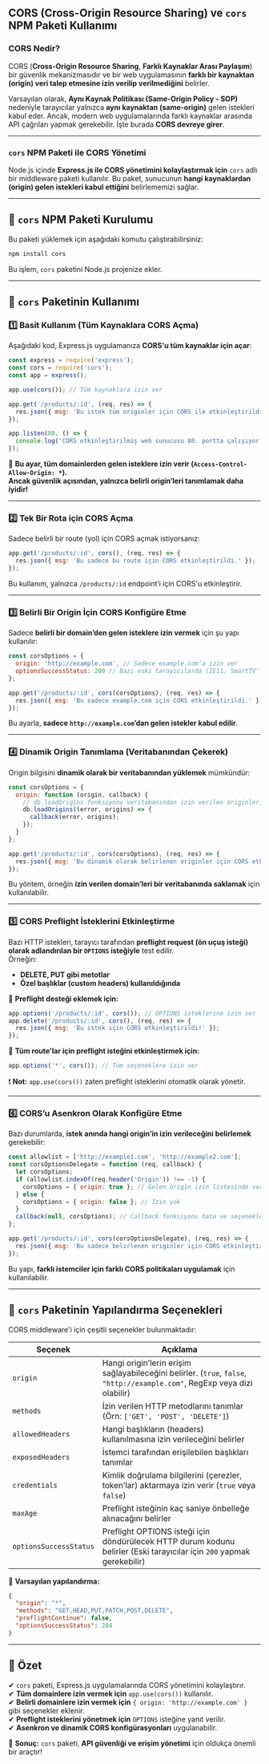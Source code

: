 ## **CORS (Cross-Origin Resource Sharing) ve `cors` NPM Paketi Kullanımı**

### **CORS Nedir?**
CORS (**Cross-Origin Resource Sharing**, **Farklı Kaynaklar Arası Paylaşım**) bir güvenlik mekanizmasıdır ve bir web uygulamasının **farklı bir kaynaktan (origin) veri talep etmesine izin verilip verilmediğini** belirler.

Varsayılan olarak, **Aynı Kaynak Politikası (Same-Origin Policy - SOP)** nedeniyle tarayıcılar yalnızca **aynı kaynaktan (same-origin)** gelen istekleri kabul eder. Ancak, modern web uygulamalarında farklı kaynaklar arasında API çağrıları yapmak gerekebilir. İşte burada **CORS devreye girer**.

---

### **`cors` NPM Paketi ile CORS Yönetimi**
Node.js içinde **Express.js ile CORS yönetimini kolaylaştırmak için** `cors` adlı bir middleware paketi kullanılır. Bu paket, sunucunun **hangi kaynaklardan (origin) gelen istekleri kabul ettiğini** belirlememizi sağlar.

---

## **📌 `cors` NPM Paketi Kurulumu**
Bu paketi yüklemek için aşağıdaki komutu çalıştırabilirsiniz:

```bash
npm install cors
```

Bu işlem, `cors` paketini Node.js projenize ekler.

---

## **📌 `cors` Paketinin Kullanımı**

### **1️⃣ Basit Kullanım (Tüm Kaynaklara CORS Açma)**
Aşağıdaki kod, Express.js uygulamanıza **CORS'u tüm kaynaklar için açar**:

```javascript
const express = require('express');
const cors = require('cors');
const app = express();

app.use(cors()); // Tüm kaynaklara izin ver

app.get('/products/:id', (req, res) => {
  res.json({ msg: 'Bu istek tüm originler için CORS ile etkinleştirildi!' });
});

app.listen(80, () => {
  console.log('CORS etkinleştirilmiş web sunucusu 80. portta çalışıyor');
});
```

📌 **Bu ayar, tüm domainlerden gelen isteklere izin verir (`Access-Control-Allow-Origin: *`).**  
**Ancak güvenlik açısından, yalnızca belirli origin’leri tanımlamak daha iyidir!**

---

### **2️⃣ Tek Bir Rota için CORS Açma**
Sadece belirli bir route (yol) için CORS açmak istiyorsanız:

```javascript
app.get('/products/:id', cors(), (req, res) => {
  res.json({ msg: 'Bu sadece bu route için CORS etkinleştirildi.' });
});
```

Bu kullanım, yalnızca `/products/:id` endpoint’i için CORS'u etkinleştirir.

---

### **3️⃣ Belirli Bir Origin İçin CORS Konfigüre Etme**
Sadece **belirli bir domain’den gelen isteklere izin vermek** için şu yapı kullanılır:

```javascript
const corsOptions = {
  origin: 'http://example.com', // Sadece example.com’a izin ver
  optionsSuccessStatus: 200 // Bazı eski tarayıcılarda (IE11, SmartTV’ler) 204 yerine 200 kullanmak gerekebilir
};

app.get('/products/:id', cors(corsOptions), (req, res) => {
  res.json({ msg: 'Bu sadece example.com için CORS etkinleştirildi.' });
});
```

Bu ayarla, **sadece `http://example.com`’dan gelen istekler kabul edilir**.

---

### **4️⃣ Dinamik Origin Tanımlama (Veritabanından Çekerek)**
Origin bilgisini **dinamik olarak bir veritabanından yüklemek** mümkündür:

```javascript
const corsOptions = {
  origin: function (origin, callback) {
    // db.loadOrigins fonksiyonu veritabanından izin verilen originleri çeker
    db.loadOrigins((error, origins) => {
      callback(error, origins);
    });
  }
};

app.get('/products/:id', cors(corsOptions), (req, res) => {
  res.json({ msg: 'Bu dinamik olarak belirlenen originler için CORS etkinleştirildi.' });
});
```

Bu yöntem, örneğin **izin verilen domain’leri bir veritabanında saklamak** için kullanılabilir.

---

### **5️⃣ CORS Preflight İsteklerini Etkinleştirme**
Bazı HTTP istekleri, tarayıcı tarafından **preflight request (ön uçuş isteği) olarak adlandırılan bir `OPTIONS` isteğiyle** test edilir.  
Örneğin:
- **DELETE, PUT gibi metotlar**
- **Özel başlıklar (custom headers) kullanıldığında**

📌 **Preflight desteği eklemek için:**
```javascript
app.options('/products/:id', cors()); // OPTIONS isteklerine izin ver
app.delete('/products/:id', cors(), (req, res) => {
  res.json({ msg: 'Bu istek için CORS etkinleştirildi!' });
});
```

📌 **Tüm route'lar için preflight isteğini etkinleştirmek için:**
```javascript
app.options('*', cors()); // Tüm seçeneklere izin ver
```

❗ **Not:** `app.use(cors())` zaten preflight isteklerini otomatik olarak yönetir.

---

### **6️⃣ CORS’u Asenkron Olarak Konfigüre Etme**
Bazı durumlarda, **istek anında hangi origin’in izin verileceğini belirlemek** gerekebilir:

```javascript
const allowlist = ['http://example1.com', 'http://example2.com'];
const corsOptionsDelegate = function (req, callback) {
  let corsOptions;
  if (allowlist.indexOf(req.header('Origin')) !== -1) {
    corsOptions = { origin: true }; // Gelen origin izin listesinde varsa, izin ver
  } else {
    corsOptions = { origin: false }; // İzin yok
  }
  callback(null, corsOptions); // Callback fonksiyonu hata ve seçenekleri alır
};

app.get('/products/:id', cors(corsOptionsDelegate), (req, res) => {
  res.json({ msg: 'Bu sadece belirlenen originler için CORS etkinleştirildi.' });
});
```

Bu yapı, **farklı istemciler için farklı CORS politikaları uygulamak** için kullanılabilir.

---

## **📌 `cors` Paketinin Yapılandırma Seçenekleri**
CORS middleware'i için çeşitli seçenekler bulunmaktadır:

| **Seçenek** | **Açıklama** |
|------------|------------|
| `origin` | Hangi origin’lerin erişim sağlayabileceğini belirler. (`true`, `false`, `"http://example.com"`, RegExp veya dizi olabilir) |
| `methods` | İzin verilen HTTP metodlarını tanımlar (Örn: `['GET', 'POST', 'DELETE']`) |
| `allowedHeaders` | Hangi başlıkların (headers) kullanılmasına izin verileceğini belirler |
| `exposedHeaders` | İstemci tarafından erişilebilen başlıkları tanımlar |
| `credentials` | Kimlik doğrulama bilgilerini (çerezler, token’lar) aktarmaya izin verir (`true` veya `false`) |
| `maxAge` | Preflight isteğinin kaç saniye önbelleğe alınacağını belirler |
| `optionsSuccessStatus` | Preflight OPTIONS isteği için döndürülecek HTTP durum kodunu belirler (Eski tarayıcılar için `200` yapmak gerekebilir) |

📌 **Varsayılan yapılandırma:**
```json
{
  "origin": "*",
  "methods": "GET,HEAD,PUT,PATCH,POST,DELETE",
  "preflightContinue": false,
  "optionsSuccessStatus": 204
}
```

---

## **📌 Özet**
✔ `cors` paketi, Express.js uygulamalarında CORS yönetimini kolaylaştırır.  
✔ **Tüm domainlere izin vermek için** `app.use(cors())` kullanılır.  
✔ **Belirli domainlere izin vermek için** `{ origin: 'http://example.com' }` gibi seçenekler eklenir.  
✔ **Preflight isteklerini yönetmek için** `OPTIONS` isteğine yanıt verilir.  
✔ **Asenkron ve dinamik CORS konfigürasyonları** uygulanabilir.  

🚀 **Sonuç:** `cors` paketi, **API güvenliği ve erişim yönetimi** için oldukça önemli bir araçtır!